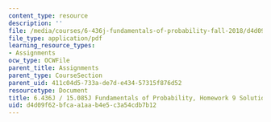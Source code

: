 ```yaml
---
content_type: resource
description: ''
file: /media/courses/6-436j-fundamentals-of-probability-fall-2018/d4d09f62bfcaa1aab4e5c3a54cdb7b12_MIT6_436JF18_hw9solutions.pdf
file_type: application/pdf
learning_resource_types:
- Assignments
ocw_type: OCWFile
parent_title: Assignments
parent_type: CourseSection
parent_uid: 411c04d5-733a-de7d-e434-57315f876d52
resourcetype: Document
title: 6.436J / 15.085J Fundamentals of Probability, Homework 9 Solutions
uid: d4d09f62-bfca-a1aa-b4e5-c3a54cdb7b12
---
```

